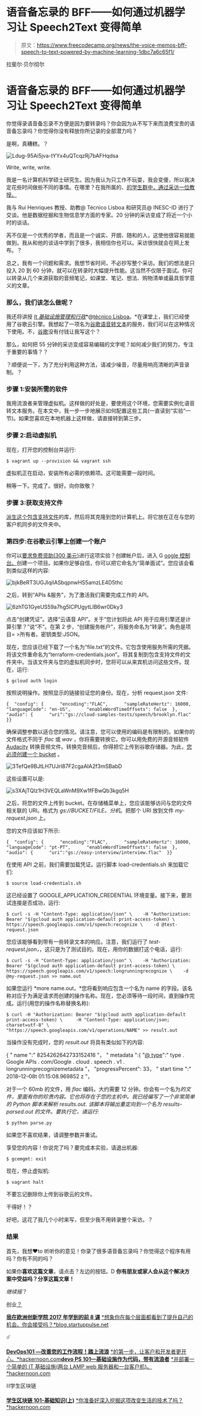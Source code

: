 # 语音备忘录的 BFF——如何通过机器学习让 Speech2Text 变得简单

> 原文：<https://www.freecodecamp.org/news/the-voice-memos-bff-speech-to-text-powered-by-machine-learning-1dbc7a6c65f1/>

拉斐尔·贝尔彻尔

# 语音备忘录的 BFF——如何通过机器学习让 Speech2Text 变得简单

你觉得录语音备忘录不方便是因为要转录吗？你会因为从不写下来而浪费宝贵的语音备忘录吗？你觉得你没有释放你所记录的全部潜力吗？

是啊，真糟糕。？

![Ldug-95Ai5jva-tYYx4uQTcqzRj7bAFHqdsa](img/76ca1f913f64a4adc7105937b054de40.png)

Write, write, write.

我是一名计算机科学硕士研究生。因为我认为只工作不玩耍，我会变傻，所以我决定花些时间做些不同的事情。在哪里？在我所属的、[的](http://www.gce-neiist.org/articles)[学生群中，通过采访一位教授。](http://www.gce-neiist.org)

我与 Rui Henriques 教授、助教@ Técnico Lisboa 和研究员@ INESC-ID 进行了交谈。他是数据挖掘和生物信息学方面的专家。20 分钟的采访变成了将近一个小时的谈话。

芮不仅是一个优秀的学者，而且是一个诚实、开朗、随和的人，这使他很容易就能做到。我从和他的谈话中学到了很多，我相信你也可以。采访很快就会在网上发布。？

总之，我有一个问题和需求。我想节省时间，不必抄写整个采访。我们的想法是只投入 20 到 60 分钟，就可以在转录时大幅提升性能。这当然不仅限于面试。你可以转录从几个来源获取的音频笔记，如课堂、笔记、想法、购物清单或最具哲学意义的文章。

### 那么，我们该怎么做呢？

我还将讲授 [*It 基础设施管理和行政*](https://fenix.tecnico.ulisboa.pt/disciplinas/AGISIT/2018-2019/1-semestre)*@[técnico Lisboa](https://tecnico.ulisboa.pt/en/)。*在课堂上，我们已经使用了谷歌云引擎。我想起了一项名为[谷歌语音转文本](https://cloud.google.com/speech-to-text/´)的服务，我们可以在这种情况下使用。不，[谷歌](https://www.freecodecamp.org/news/the-voice-memos-bff-speech-to-text-powered-by-machine-learning-1dbc7a6c65f1/undefined)没有付钱让我写这个？

那么，如何把 55 分钟的采访变成容易编辑的文字呢？如何减少我们的努力，专注于重要的事情？？

？顺便说一下，为了充分利用这种方法，请减少噪音，尽量用响亮清晰的声音录制。？

### 步骤 1:安装所需的软件

我用流浪者来管理虚拟机。这样做的好处是，要使用这个环境，您需要实例化语音转文本服务。在本文中，我一步一步地展示如何配置这些工具(一直读到“实验”一节)。如果您喜欢在本地机器上这样做，请直接转到第三步。

### 步骤 2:启动虚拟机

现在，打开您的控制台并运行:

```
$ vagrant up --provision && vagrant ssh
```

虚拟机正在启动，安装所有必需的依赖项。这可能需要一段时间。

稍等一下。完成了。很好。向你致敬？

### 步骤 3:获取支持文件

[派生这个包含支持文件](https://github.com/RafaelAPB/gce-speech2text)的库，然后将其克隆到您的计算机上。将它放在正在与您的客户机同步的文件夹中。

### 第四步:在谷歌云引擎上创建一个账户

你可以[要求免费资助(300 美元)](https://cloud.google.com/free/)进行这项实验？创建帐户后，进入 G [oogle 控制台。](https://goo.gl/jo2qQL)创建一个项目。如果你足够自信，你可以把它命名为“简单面试”。您应该会看到类似这样的内容:

![bjkBeRT3UGJIqilASbqpnwHS5amzLE4D5thc](img/c077812135c70146d9cbf167d08999d8.png)

之后，转到“APIs &服务”，为了激活我们需要完成工作的 API。

![6zhTG1GyeUS59a7hg5lCPUgytLIB6wr0Dky3](img/58c497a417386370ec4a4860ab4b6cb5.png)

点击“创建凭证”。选择“云语音 API”。关于“您计划将此 API 用于应用引擎还是计算引擎？”说“不”。在第 2 步，“创建服务帐户”，将服务命名为“转录”。角色是项目= >所有者。密钥类型:JSON。

现在，您应该已经下载了一个名为“file.txt”的文件。它包含使用服务所需的凭据。将该文件重命名为“terraform-credentials.json”。将其复制到包含支持文件的文件夹中。当该文件夹与您的虚拟机同步时，您将可以从来宾机访问这些文件。现在，运行:

```
$ gcloud auth login
```

按照说明操作。按照显示的链接验证您的身份。现在，分析 request.json 文件:

```
{  "config": {      "encoding":"FLAC",      "sampleRateHertz": 16000,      "languageCode": "en-US",      "enableWordTimeOffsets": false  },  "audio": {      "uri":"gs://cloud-samples-tests/speech/brooklyn.flac"  }}
```

确保调整参数以适合您的情况。请注意，您可以使用的编码是有限制的。如果你的文件格式不同于 *flac* 或 *wav* ，你将需要转换它。你可以用免费的开源音频软件 [Audacity](https://www.audacityteam.org/) 转换音频文件。转换完音频后，你得把它上传到谷歌存储器。为此，[您必须创建一个 bucket](https://console.cloud.google.com/storage/) 。

![3TefQe9BJtLH7UJrI87F2cgaAIA2f3mSBabD](img/204d604682760b585fe6dfdcaff33d84.png)

这些设置可以是:

![s3XAjTQlz1H3VEQLaWnM9Xw1fFBwQb3kgq5H](img/c825102ff1e547b2958765043c2e029d.png)

之后，将您的文件上传到 bucket。在存储桶菜单上，您应该能够访问与您的文件相关联的 URI。格式为 *gs://BUCKET/FILE。分机*。把那个 URI 放到文件 *my-request.json* 上。

您的文件应该如下所示:

```
{  "config": {      "encoding":"FLAC",      "sampleRateHertz": 16000,      "languageCode": "pt-PT",      "enableWordTimeOffsets": false  },  "audio": {      "uri":"gs://easy-interview/interview.flac"  }}
```

在使用 API 之前，我们需要加载凭证。运行脚本 load-credentials.sh 来加载它们:

```
$ source load-credentials.sh
```

这已经设置了 GOOGLE_APPLICATION_CREDENTIAL 环境变量。接下来，要测试连接是否成功，运行:

```
$ curl -s -H "Content-Type: application/json" \    -H "Authorization: Bearer "$(gcloud auth application-default print-access-token) \    https://speech.googleapis.com/v1/speech:recognize \    -d @test-request.json
```

您应该能够看到带有一些转录文本的响应。注意，我们运行了 *test-request.json，*，这只是为了测试目的。现在，用你的数据打这个电话，运行:

```
$ curl -s -H "Content-Type: application/json" \    -H "Authorization: Bearer "$(gcloud auth application-default print-access-token) \    https://speech.googleapis.com/v1/speech:longrunningrecognize \    -d @my-request.json >> name.out
```

如果您运行 *more name.out，*您将看到响应包含一个名为 name 的字段。该名称对应于为满足请求而创建的操作名称。现在，您必须等待一段时间，直到操作完成。运行(用您的操作名称替换名称):

```
$ curl -H "Authorization: Bearer "$(gcloud auth application-default print-access-token) \     -H "Content-Type: application/json; charset=utf-8" \     "https://speech.googleapis.com/v1/operations/NAME" >> result.out
```

当操作没有完成时，您的 *result.out* 将具有类似如下的内容:

{
" name ":" 8254262642733152416 "，
" metadata ":{
"[@ type](http://twitter.com/type)":" type . Google APIs . com/Google . cloud . speech . v1 . longrunningrecognizemetadata "，
"progressPercent": 33，
" start time ":" 2018–12–08t 01:15:08.969852 z "，

对于一个 60mb 的文件，用 *flac* 编码，大约需要 12 分钟。你会有一个名为*的文件，里面有你的珍贵内容。它也将存在于您的主机中。我已经编写了一个非常简单的 Python 脚本来解析 *results.out.* 该脚本将输出重定向到一个名为 *results-parsed.out* 的文件。要执行它，请运行:*

```
$ python parse.py
```

如果您不喜欢结果，请调整参数并重试。

享受您的内容！你说完了吗？要完成本实验，请退出机器:

```
$ gcemgmt: exit
```

现在，停止虚拟机:

```
$ vagrant halt
```

不要忘记删除你上传到谷歌云的文件。

干得好！？

好吧，这花了我几个小时来写，但至少我不用转录整个采访。？

### 结果

首先，我想❤️to 听听你的意见！你录了很多语音备忘录吗？你觉得这个程序有用吗？你有不同的吗？

如果你**喜欢这篇文章**，请点击？左边的按钮。D **你有朋友或家人会从这个解决方案中受益吗？分享这篇文章！**

*继续摇*？

创业[？](https://emojipedia.org/fire/)

[**我在欧洲创新学院 2017 年学到的前 8 课**](https://blog.startuppulse.net/top-8-lessons-ive-learned-in-european-innovation-academy-2017-50eeb82d74b4)
[*想象你在每个层面都看到了提升自己的机会。你会接受吗？*blog.startuppulse.net](https://blog.startuppulse.net/top-8-lessons-ive-learned-in-european-innovation-academy-2017-50eeb82d74b4)

☄️

[**DevOps101 —改善您的工作流程！踏上流浪**](https://hackernoon.com/devops101-vagrant-6737c8c29904)
[*的第一步，让客户和开发者更开心。*hackernoon.com](https://hackernoon.com/devops101-vagrant-6737c8c29904)[**devo PS 101—基础设施作为代码，带有流浪者**](https://hackernoon.com/devops101-itinfrastructure-54337d6a148b)
[*并部署一个简单的 IT 基础设施(两台 LAMP web 服务器和一台客户机)。*hackernoon.com](https://hackernoon.com/devops101-itinfrastructure-54337d6a148b)

⛓️学生区块链

[**学生区块链 101-基础知识(上)**](https://hackernoon.com/blockchain-for-students-101-the-basics-part-1-f39b8201a7d5)
[*你准备好深入挖掘这项改变生活的技术了吗？*hackernoon.com](https://hackernoon.com/blockchain-for-students-101-the-basics-part-1-f39b8201a7d5)